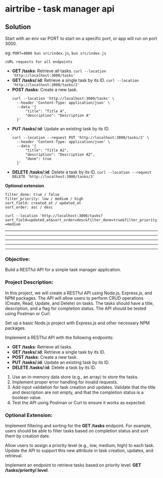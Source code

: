 # airtribe - task manager api

## Solution

Start with an env var PORT to start on a specific port, or app will run on port 3000.

eg: `PORT=4000 bun src/index.js`, `bun src/index.js`

`cURL requests for all endpoints`

- **GET /tasks**: Retrieve all tasks.
  ```curl --location 'http://localhost:3000/tasks'```
- **GET /tasks/:id**: Retrieve a single task by its ID.
  ```curl --location 'http://localhost:3000/tasks/2'```
- **POST /tasks**: Create a new task.
  ```
  curl --location 'http://localhost:3000/tasks' \
    --header 'Content-Type: application/json' \
    --data '{
        "title": "Title A",
        "description": "Description A"
    }'
  ```
- **PUT /tasks/:id**: Update an existing task by its ID.
  ```
  curl --location --request PUT 'http://localhost:3000/tasks/2' \
    --header 'Content-Type: application/json' \
    --data '{
        "title": "Title A2",
        "description": "Description A2",
        "done": true
    }'
  ```
- **DELETE /tasks/:id**: Delete a task by its ID.
  ```curl --location --request DELETE 'http://localhost:3000/tasks/3'```

**Optional extension**

```
filter_done: true / false
filter_priority: low / medium / high
sort_field: created_at / updated_at
sort_order: asc / desc
```

```curl --location 'http://localhost:3000/tasks?sort_field=updated_at&sort_order=desc&filter_done=true&filter_priority=medium```

------------------------------------------------------------------------------------------
------------------------------------------------------------------------------------------
------------------------------------------------------------------------------------------
------------------------------------------------------------------------------------------
------------------------------------------------------------------------------------------

### Objective:

Build a RESTful API for a simple task manager application.

### Project Description:

In this project, we will create a RESTful API using Node.js, Express.js, and NPM packages. The API will allow users to perform CRUD operations (Create, Read, Update, and Delete) on tasks. The tasks should have a title, description, and a flag for completion status. The API should be tested using Postman or Curl.

Set up a basic Node.js project with Express.js and other necessary NPM packages.

Implement a RESTful API with the following endpoints:

- **GET /tasks**: Retrieve all tasks.
- **GET /tasks/:id**: Retrieve a single task by its ID.
- **POST /tasks**: Create a new task.
- **PUT /tasks/:id**: Update an existing task by its ID.
- **DELETE /tasks/:id**: Delete a task by its ID.

1. Use an in-memory data store (e.g., an array) to store the tasks.
2. Implement proper error handling for invalid requests.
3. Add input validation for task creation and updates. Validate that the title and description are not empty, and that the completion status is a boolean value.
4. Test the API using Postman or Curl to ensure it works as expected.

### Optional Extension:

Implement filtering and sorting for the **GET /tasks** endpoint. For example, users should be able to filter tasks based on completion status and sort them by creation date.

Allow users to assign a priority level (e.g., low, medium, high) to each task. Update the API to support this new attribute in task creation, updates, and retrieval.

Implement an endpoint to retrieve tasks based on priority level: **GET /tasks/priority/:level**.
